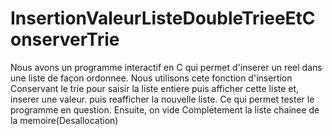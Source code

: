 # InsertionValeurListeDoubleTrieeEtConserverTrie
Nous avons un programme interactif en C qui permet d'inserer un reel dans une liste de façon ordonnee.
Nous utilisons cete fonction d'insertion Conservant le trie pour saisir la liste entiere puis afficher cette liste et,
inserer une valeur. puis reafficher la nouvelle liste. Ce qui permet tester le programme en question.
Ensuite, on vide Completement la liste chainee de la memoire(Desallocation)
